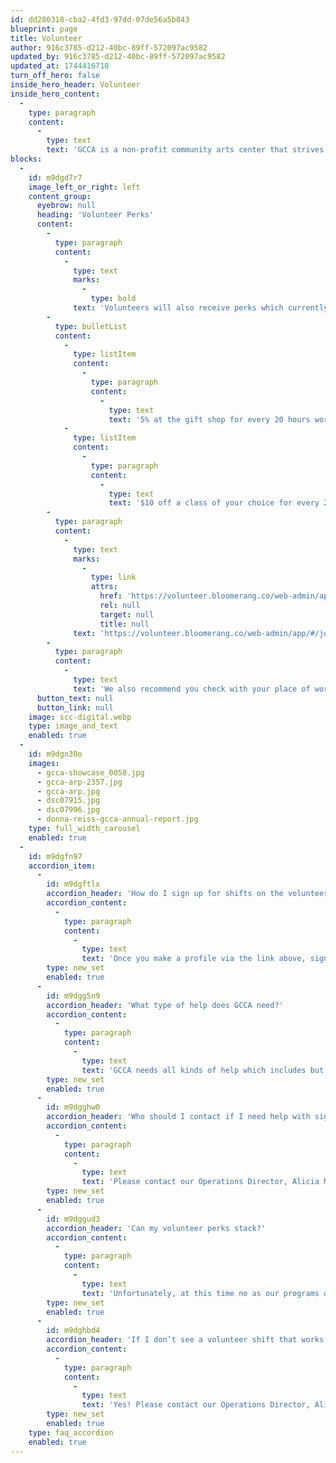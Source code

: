```yaml
---
id: dd280318-cba2-4fd3-97dd-07de56a5b843
blueprint: page
title: Volunteer
author: 916c3785-d212-40bc-89ff-572097ac9582
updated_by: 916c3785-d212-40bc-89ff-572097ac9582
updated_at: 1744416710
turn_off_hero: false
inside_hero_header: Volunteer
inside_hero_content:
  -
    type: paragraph
    content:
      -
        type: text
        text: 'GCCA is a non-profit community arts center that strives to support the arts community by making our center a hub for accessible visual arts education and experiences. Volunteers would be helping to support our 23 studio artists, 3 Brandon Fellows, staff and over a 1,000 students of all ages and backgrounds through the year.'
blocks:
  -
    id: m9dgd7r7
    image_left_or_right: left
    content_group:
      eyebrow: null
      heading: 'Volunteer Perks'
      content:
        -
          type: paragraph
          content:
            -
              type: text
              marks:
                -
                  type: bold
              text: 'Volunteers will also receive perks which currently include:'
        -
          type: bulletList
          content:
            -
              type: listItem
              content:
                -
                  type: paragraph
                  content:
                    -
                      type: text
                      text: '5% at the gift shop for every 20 hours worked(roughly 4 shifts) or'
            -
              type: listItem
              content:
                -
                  type: paragraph
                  content:
                    -
                      type: text
                      text: '$10 off a class of your choice for every 20 hours worked(roughly 4 shifts)'
        -
          type: paragraph
          content:
            -
              type: text
              marks:
                -
                  type: link
                  attrs:
                    href: 'https://volunteer.bloomerang.co/web-admin/app/#/join-party?k=4mw47jksfqt4y0'
                    rel: null
                    target: null
                    title: null
              text: 'https://volunteer.bloomerang.co/web-admin/app/#/join-party?k=4mw47jksfqt4y0'
        -
          type: paragraph
          content:
            -
              type: text
              text: 'We also recommend you check with your place of work as some businesses will also have perks when you volunteer for nonprofits such as GCCA! We at GCCA appreciate any and all of the help our volunteers provide. As a thank you, we will be throwing a volunteer appreciation event once a year during April as well. If you are interested in signing up and checking out open positions please follow the link below!'
      button_text: null
      button_link: null
    image: scc-digital.webp
    type: image_and_text
    enabled: true
  -
    id: m9dgn30o
    images:
      - gcca-showcase_0058.jpg
      - gcca-arp-2357.jpg
      - gcca-arp.jpg
      - dsc07915.jpg
      - dsc07996.jpg
      - donna-reiss-gcca-annual-report.jpg
    type: full_width_carousel
    enabled: true
  -
    id: m9dgfn97
    accordion_item:
      -
        id: m9dgftlx
        accordion_header: 'How do I sign up for shifts on the volunteer app?'
        accordion_content:
          -
            type: paragraph
            content:
              -
                type: text
                text: 'Once you make a profile via the link above, sign up to Opportunities (types of help needed) to see the shifts available.'
        type: new_set
        enabled: true
      -
        id: m9dgg5n9
        accordion_header: 'What type of help does GCCA need?'
        accordion_content:
          -
            type: paragraph
            content:
              -
                type: text
                text: 'GCCA needs all kinds of help which includes but is not limited to handyman work, administrative needs, mailing projects, First Fridays receptions, organization, deep cleaning, writing, and more.'
        type: new_set
        enabled: true
      -
        id: m9dgghw0
        accordion_header: 'Who should I contact if I need help with signing up or have questions?'
        accordion_content:
          -
            type: paragraph
            content:
              -
                type: text
                text: 'Please contact our Operations Director, Alicia Mizuno at alicia@artcentergreenville.org.'
        type: new_set
        enabled: true
      -
        id: m9dggud3
        accordion_header: 'Can my volunteer perks stack?'
        accordion_content:
          -
            type: paragraph
            content:
              -
                type: text
                text: 'Unfortunately, at this time no as our programs do not allow for this.'
        type: new_set
        enabled: true
      -
        id: m9dghbd4
        accordion_header: 'If I don’t see a volunteer shift that works for me can I suggest one that does?'
        accordion_content:
          -
            type: paragraph
            content:
              -
                type: text
                text: 'Yes! Please contact our Operations Director, Alicia Mizuno at alicia@artcentergreenville.org.'
        type: new_set
        enabled: true
    type: faq_accordion
    enabled: true
---
```

